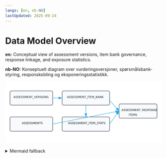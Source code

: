 ```yaml
---
langs: [en, nb-NO]
lastUpdated: 2025-09-24
---
```


# Data Model Overview

**en:** Conceptual view of assessment versions, item bank governance, response linkage, and exposure statistics.

**nb-NO:** Konseptuelt diagram over vurderingsversjoner, spørsmålsbank-styring, responskobling og eksponeringsstatistikk.

![ERD](../public/erd.svg)

<details>
<summary>Mermaid fallback</summary>

```mermaid
erDiagram
    ASSESSMENT_VERSIONS ||--o{ ASSESSMENT_ITEM_BANK : "contains"
    ASSESSMENT_ITEM_BANK ||--|| ASSESSMENT_ITEM_STATS : "tracks"
    ASSESSMENTS ||--o{ ASSESSMENT_RESPONSE_ITEMS : "records"
    ASSESSMENT_ITEM_BANK ||--o{ ASSESSMENT_RESPONSE_ITEMS : "delivers"
```

</details>
